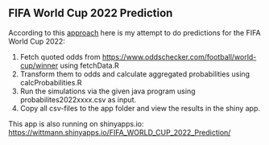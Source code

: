 
## FIFA World Cup 2022 Prediction

According to this [approach](https://econpapers.repec.org/paper/innwpaper/2014-17.htm)
here is my attempt to do predictions for the FIFA World Cup 2022:

1. Fetch quoted odds from https://www.oddschecker.com/football/world-cup/winner using fetchData.R
2. Transform them to odds and calculate aggregated probabilities using calcProbabilities.R
3. Run the simulations via the given java program using probabilites2022xxxx.csv as input.
4. Copy all csv-files to the app folder and view the results in the shiny app.

This app is also running on shinyapps.io: https://wittmann.shinyapps.io/FIFA_WORLD_CUP_2022_Prediction/